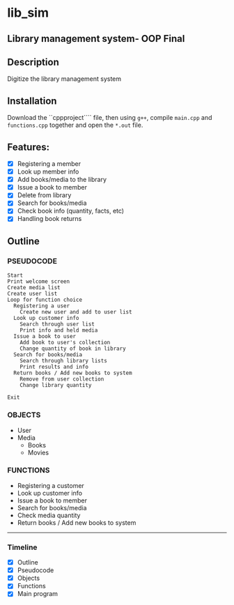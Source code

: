 # lib_sim
## Library management system- OOP Final

## Description 
Digitize the library management system 

## Installation
Download the ``cppproject```` file, then using ```g++```, compile ```main.cpp``` and ```functions.cpp``` together and open the ```*.out``` file.

## Features:
  - [x] Registering a member 
  - [x] Look up member info
  - [x] Add books/media to the library
  - [x] Issue a book to member
  - [x] Delete from library	
  - [x] Search for books/media
  - [x] Check book info (quantity, facts, etc)
  - [x] Handling book returns

## Outline

### PSEUDOCODE
```
Start
Print welcome screen
Create media list
Create user list
Loop for function choice
  Registering a user
    Create new user and add to user list
  Look up customer info
    Search through user list
    Print info and held media
  Issue a book to user
    Add book to user's collection
    Change quantity of book in library
  Search for books/media
    Search through library lists 
    Print results and info
  Return books / Add new books to system
    Remove from user collection
    Change library quantity
  
Exit
```

###  OBJECTS

- User
- Media
	- Books
	- Movies
	

### FUNCTIONS

- Registering a customer
- Look up customer info
- Issue a book to member
- Search for books/media
- Check media quantity
- Return books / Add new books to system

----------------------------------------------------------------------------

### Timeline
- [x] Outline
- [x] Pseudocode 
- [x] Objects
- [x] Functions
- [x] Main program